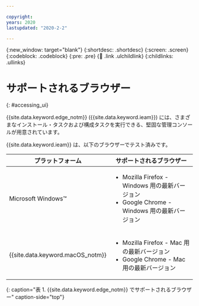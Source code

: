 ```yaml
---

copyright:
years: 2020
lastupdated: "2020-2-2"

---
```


{:new_window: target="blank"}
{:shortdesc: .shortdesc}
{:screen: .screen}
{:codeblock: .codeblock}
{:pre: .pre}
{:child: .link .ulchildlink}
{:childlinks: .ullinks}

# サポートされるブラウザー
{: #accessing_ui}

{{site.data.keyword.edge_notm}} ({{site.data.keyword.ieam}}) には、さまざまなインストール・タスクおよび構成タスクを実行できる、堅固な管理コンソールが用意されています。

{{site.data.keyword.ieam}} は、以下のブラウザーでテスト済みです。

|プラットフォーム|サポートされるブラウザー|
|--------|------------------|
|Microsoft Windows™|<ul><li>Mozilla Firefox - Windows 用の最新バージョン</li><li>Google Chrome - Windows 用の最新バージョン</li></ul>|
|{{site.data.keyword.macOS_notm}}|<ul><li>Mozilla Firefox - Mac 用の最新バージョン</li><li>Google Chrome - Mac 用の最新バージョン</li></ul>|
{: caption="表 1. {{site.data.keyword.edge_notm}} でサポートされるブラウザー" caption-side="top"}
